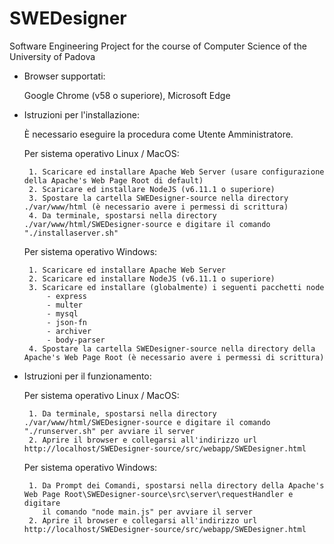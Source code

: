 # SWEDesigner
Software Engineering Project for the course of Computer Science of the University of Padova

- Browser supportati:

 	Google Chrome (v58 o superiore), Microsoft Edge


 - Istruzioni per l'installazione:

 	È necessario eseguire la procedura come Utente Amministratore.

 	Per sistema operativo Linux / MacOS:

	 	1. Scaricare ed installare Apache Web Server (usare configurazione della Apache's Web Page Root di default)
	 	2. Scaricare ed installare NodeJS (v6.11.1 o superiore)
	 	3. Spostare la cartella SWEDesigner-source nella directory ./var/www/html (è necessario avere i permessi di scrittura)
	 	4. Da terminale, spostarsi nella directory ./var/www/html/SWEDesigner-source e digitare il comando "./installaserver.sh"

	Per sistema operativo Windows:

 		1. Scaricare ed installare Apache Web Server
	 	2. Scaricare ed installare NodeJS (v6.11.1 o superiore)
 		3. Scaricare ed installare (globalmente) i seguenti pacchetti node
 			- express
 			- multer
 			- mysql
 			- json-fn
 			- archiver
 			- body-parser
 		4. Spostare la cartella SWEDesigner-source nella directory della Apache's Web Page Root (è necessario avere i permessi di scrittura)


 - Istruzioni per il funzionamento:

	Per sistema operativo Linux / MacOS:

	 	1. Da terminale, spostarsi nella directory ./var/www/html/SWEDesigner-source e digitare il comando "./runserver.sh" per avviare il server
	 	2. Aprire il browser e collegarsi all'indirizzo url http://localhost/SWEDesigner-source/src/webapp/SWEDesigner.html

	Per sistema operativo Windows:

 		1. Da Prompt dei Comandi, spostarsi nella directory della Apache's Web Page Root\SWEDesigner-source\src\server\requestHandler e digitare
 		   il comando "node main.js" per avviare il server
 		2. Aprire il browser e collegarsi all'indirizzo url http://localhost/SWEDesigner-source/src/webapp/SWEDesigner.html
